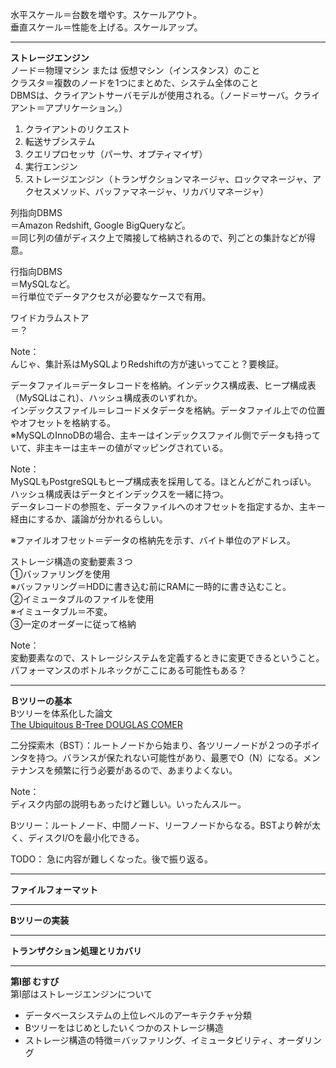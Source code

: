 水平スケール＝台数を増やす。スケールアウト。  
垂直スケール＝性能を上げる。スケールアップ。  

---
**ストレージエンジン**  
ノード＝物理マシン または 仮想マシン（インスタンス）のこと  
クラスタ＝複数のノードを1つにまとめた、システム全体のこと  
DBMSは、クライアントサーバモデルが使用される。（ノード＝サーバ。クライアント＝アプリケーション。）  

1. クライアントのリクエスト
2. 転送サブシステム
3. クエリプロセッサ（パーサ、オプティマイザ）
4. 実行エンジン
5. ストレージエンジン（トランザクションマネージャ、ロックマネージャ、アクセスメソッド、バッファマネージャ、リカバリマネージャ）

列指向DBMS  
＝Amazon Redshift, Google BigQueryなど。  
＝同じ列の値がディスク上で隣接して格納されるので、列ごとの集計などが得意。  

行指向DBMS  
＝MySQLなど。  
＝行単位でデータアクセスが必要なケースで有用。  

ワイドカラムストア  
＝？ 

Note：  
んじゃ、集計系はMySQLよりRedshiftの方が速いってこと？要検証。  

データファイル＝データレコードを格納。インデックス構成表、ヒープ構成表（MySQLはこれ）、ハッシュ構成表のいずれか。  
インデックスファイル＝レコードメタデータを格納。データファイル上での位置やオフセットを格納する。  
※MySQLのInnoDBの場合、主キーはインデックスファイル側でデータも持っていて、非主キーは主キーの値がマッピングされている。  

Note：  
MySQLもPostgreSQLもヒープ構成表を採用してる。ほとんどがこれっぽい。  
ハッシュ構成表はデータとインデックスを一緒に持つ。  
データレコードの参照を、データファイルへのオフセットを指定するか、主キー経由にするか、議論が分かれるらしい。  

※ファイルオフセット＝データの格納先を示す、バイト単位のアドレス。  

ストレージ構造の変動要素３つ  
①バッファリングを使用  
※バッファリング＝HDDに書き込む前にRAMに一時的に書き込むこと。  
②イミュータブルのファイルを使用  
※イミュータブル＝不変。  
③一定のオーダーに従って格納  

Note：  
変動要素なので、ストレージシステムを定義するときに変更できるということ。  
パフォーマンスのボトルネックがここにある可能性もある？  

---
**Ｂツリーの基本**  
Bツリーを体系化した論文  
[The Ubiquitous B-Tree DOUGLAS COMER](https://jameshunt.us/papers/comer79.pdf)

二分探索木（BST）：ルートノードから始まり、各ツリーノードが２つの子ポインタを持つ。バランスが保たれない可能性があり、最悪でO（N）になる。メンテナンスを頻繁に行う必要があるので、あまりよくない。  

Note：  
ディスク内部の説明もあったけど難しい。いったんスルー。  

Bツリー：ルートノード、中間ノード、リーフノードからなる。BSTより幹が太く、ディスクI/Oを最小化できる。  

TODO：
急に内容が難しくなった。後で振り返る。  

---
**ファイルフォーマット**  

---
**Bツリーの実装**  

---
**トランザクション処理とリカバリ**  


---
**第Ⅰ部 むすび**  
第Ⅰ部はストレージエンジンについて  
- データベースシステムの上位レベルのアーキテクチャ分類
- Bツリーをはじめとしたいくつかのストレージ構造
- ストレージ構造の特徴＝バッファリング、イミュータビリティ、オーダリング